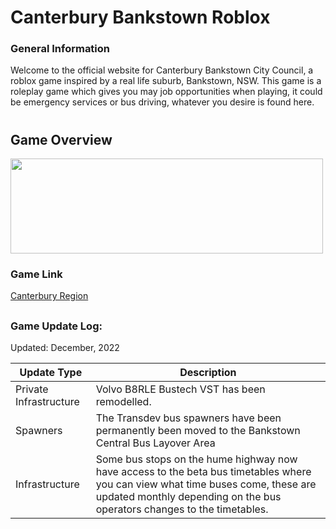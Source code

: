# Canterbury Bankstown Roblox
### General Information
Welcome to the official website for Canterbury Bankstown City Council, a roblox game inspired by a real life suburb, Bankstown, NSW. This game is a roleplay game which gives you may job opportunities when playing, it could be emergency services or bus driving, whatever you desire is found here.

# 

## Game Overview


<img src="https://user-images.githubusercontent.com/102143827/208001303-ea2d093a-72fb-431c-b1d1-64cddb721aef.png" width="500" height="152" />

### Game Link
[Canterbury Region](https://web.roblox.com/games/11648891857/Canterbury-Region)

## 

### Game Update Log: 
Updated: December, 2022

| Update Type | Description       |
| ----------- | ----------------- |
| Private Infrastructure         | Volvo B8RLE Bustech VST has been remodelled.               |
| Spawners    | The Transdev bus spawners have been permanently been moved to the Bankstown Central Bus Layover Area |
| Infrastructure         | Some bus stops on the hume highway now have access to the beta bus timetables where you can view what time buses come, these are updated monthly depending on the bus operators changes to the timetables. |
